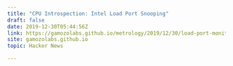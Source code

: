 ```yaml
---
title: "CPU Introspection: Intel Load Port Snooping"
draft: false
date: 2019-12-30T05:44:56Z
link: https://gamozolabs.github.io/metrology/2019/12/30/load-port-monitor.html?utm_medium=RSS&utm_source=hune
site: gamozolabs.github.io
topic: Hacker News  

---
```

